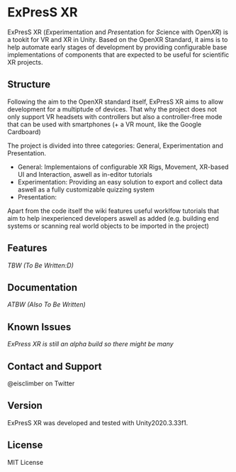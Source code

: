 # ExPresS XR
ExPresS XR (*Ex*perimentation and *Pres*entation for *S*cience with Open*XR*) is a tookit for VR and XR in Unity.
Based on the OpenXR Standard, it aims is to help automate early stages of development by providing configurable base implementations of components that are expected to be useful for scientific XR projects.  

## Structure
Following the aim to the OpenXR standard itself, ExPresS XR aims to allow development for a multiptude of devices. 
That why the project does not only support VR headsets with controllers but also a controller-free mode that can be used with smartphones (+ a VR mount, like the Google Cardboard)

The project is divided into three categories: General, Experimentation and Presentation.
- General: Implementaions of configurable XR Rigs, Movement, XR-based UI and Interaction, aswell as in-editor tutorials
- Experimentation: Providing an easy solution to export and collect data aswell as a fully customizable quizzing system
- Presentation: 


Apart from the code itself the wiki features useful worklfow tutorials that aim to help inexperienced developers aswell as added (e.g. building end systems or scanning real world objects to be imported in the project)


## Features
*TBW (To Be Written:D)*


## Documentation
*ATBW (Also To Be Written)*


## Known Issues
*ExPress XR is still an alpha build so there might be many*


## Contact and Support
@eisclimber on Twitter


## Version
ExPresS XR was developed and tested with Unity2020.3.33f1.


## License
MIT License
